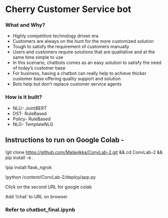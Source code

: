 # Cherry Customer Service bot
### What and Why?
* Highly competitive technology driven era
* Customers are always on the hunt for the more customized solution
* Tough to satisfy the requirement of customers manually
* Users and customers  require solutions that are qualitative and at the same time simple to use
* In this scenario, chatbots comes as an easy solution to satisfy the need of today’s customer base 
* For business, having a chatbot can really help to achieve thicker customer base offering quality support and solution
* Bots help but don’t replace customer service agents

### How is it built?
* NLU- JointBERT
* DST- RuleBased
* Policy- RuleBased
* NLG- TemplateNLG

## Instructions to run on Google Colab - 

!git clone https://github.com/Malavikka/ConvLab-2.git && cd ConvLab-2 && pip install -e .

!pip install flask_ngrok

!python /content/ConvLab-2/deploy/app.py

Click on the second URL for google colab 

Add ‘/chat’ to URL on browser

### Refer to chatbot_final.ipynb
